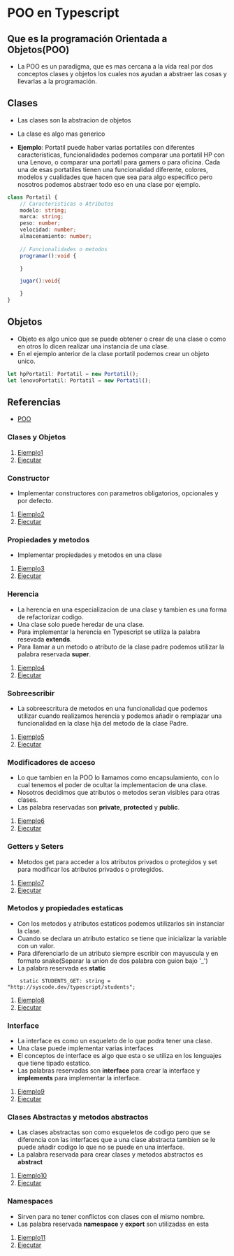 # POO en Typescript

## Que es la programación Orientada a Objetos(POO)

- La POO es un paradigma, que es mas cercana a la vida real por dos conceptos clases y objetos los cuales nos ayudan a abstraer las cosas y llevarlas a la programación.

## Clases
- Las clases son la abstracion de objetos
- La clase es algo mas generico

- **Ejemplo**: Portatil puede haber varias portatiles con diferentes caracteristicas, funcionalidades podemos comparar una portatil HP con una Lenovo, o comparar una portatil para gamers o para oficina. Cada una de esas portatiles tienen una funcionalidad diferente, colores, modelos y cualidades que hacen que sea para algo especifico pero nosotros podemos abstraer todo eso en una clase por ejemplo.

```TypeScript
class Portatil {
    // Caracteristicas o Atributos
    modelo: string;
    marca: string;
    peso: number;
    velocidad: number;
    almacenamiento: number;
    
    // Funcionalidades o metodos
    programar():void {

    }

    jugar():void{

    }
}
```

## Objetos

- Objeto es algo unico que se puede obtener o crear de una clase o como en otros lo dicen realizar una instancia de una clase.
- En el ejemplo anterior de la clase portatil podemos crear un objeto unico.

```typescript
let hpPortatil: Portatil = new Portatil();
let lenovoPortatil: Portatil = new Portatil();

```
## Referencias
- [POO](https://desarrolloweb.com/articulos/499.php)

### Clases y Objetos
1. [Ejemplo1](../examples/3-poo/ejemplo1/README.md)
2. [Ejecutar](https://repl.it/@gnujavasergio/4clases-objetos)

### Constructor
- Implementar constructores con parametros obligatorios, opcionales y por defecto.
1. [Ejemplo2](../examples/3-poo/ejemplo2/README.md)
2. [Ejecutar](https://repl.it/@gnujavasergio/5constructor)

### Propiedades y metodos
- Implementar propiedades y metodos en una clase
1. [Ejemplo3](../examples/3-poo/ejemplo3/README.md)
2. [Ejecutar](https://repl.it/@gnujavasergio/6metodospropiedades)

### Herencia
- La herencia en una especializacion de una clase y tambien es una forma de refactorizar codigo.
- Una clase solo puede heredar de una clase.
- Para implementar la herencia en Typescript se utiliza la palabra resevada **extends**.
- Para llamar a un metodo o atributo de la clase padre podemos utilizar la palabra reservada **super**.
1. [Ejemplo4](../examples/3-poo/ejemplo4/README.md)
2. [Ejecutar](https://repl.it/@gnujavasergio/7herencia)

### Sobreescribir
- La sobreescritura de metodos en una funcionalidad que podemos utilizar cuando realizamos herencia y podemos añadir o remplazar una funcionalidad en la clase hija del metodo de la clase Padre.
1. [Ejemplo5](../examples/3-poo/ejemplo5/README.md)
2. [Ejecutar](https://repl.it/@gnujavasergio/8sobreescritura)

### Modificadores de acceso
- Lo que tambien en la POO lo llamamos como encapsulamiento, con lo cual tenemos el poder de ocultar la implementacion de una clase.
- Nosotros decidimos que atributos o metodos seran visibles para otras clases.
- Las palabra reservadas son **private**, **protected** y **public**.
1. [Ejemplo6](../examples/3-poo/ejemplo6/README.md)
2. [Ejecutar](https://repl.it/@gnujavasergio/9encapsulamiento)

### Getters y Seters
- Metodos get para acceder a los atributos privados o protegidos y set para modificar los atributos privados o protegidos.
1. [Ejemplo7](../examples/3-poo/ejemplo7/README.md)
2. [Ejecutar](https://repl.it/@gnujavasergio/10geters-seters)

### Metodos y propiedades estaticas
- Con los metodos y atributos estaticos podemos utilizarlos sin instanciar la clase.
- Cuando se declara un atributo estatico se tiene que inicializar la variable con un valor.
- Para diferenciarlo de un atributo siempre escribir con mayuscula y en formato snake(Separar la union de dos palabra con guion bajo '_')
- La palabra reservada es **static**
```
    static STUDENTS_GET: string = "http://syscode.dev/typescript/students";
```
1. [Ejemplo8](../examples/3-poo/ejemplo8/README.md)
2. [Ejecutar](https://repl.it/@gnujavasergio/11metodosyatributosestaticos)

### Interface
- La interface es como un esqueleto de lo que podra tener una clase.
- Una clase puede implementar varias interfaces
- El conceptos de interface es algo que esta o se utiliza en los lenguajes que tiene tipado estatico.
- Las palabras reservadas son **interface** para crear la interface y **implements** para implementar la interface.
1. [Ejemplo9](../examples/3-poo/ejemplo9/README.md)
2. [Ejecutar](https://repl.it/@gnujavasergio/12interface)

### Clases Abstractas y metodos abstractos
- Las clases abstractas son como esqueletos de codigo pero que se diferencia con las interfaces que a una clase abstracta tambien se le puede añadir codigo lo que no se puede en una interface.
- La palabra reservada para crear clases y metodos abstractos es **abstract**
1. [Ejemplo10](../examples/3-poo/ejemplo10/README.md)
2. [Ejecutar](https://repl.it/@gnujavasergio/13clases-abstractas)

### Namespaces
- Sirven para no tener conflictos con clases con el mismo nombre.
- Las palabra reservada **namespace** y **export** son utilizadas en esta
1. [Ejemplo11](../examples/3-poo/ejemplo11/README.md)
2. [Ejecutar](https://repl.it/@gnujavasergio/14namespaces)
